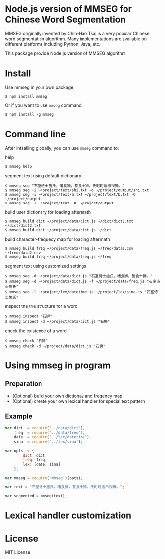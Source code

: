 Node.js version of MMSEG for Chinese Word Segmentation
======================================================

MMSEG originally invented by Chih-Hao Tsai is a very popular Chinese word
segmentation algorithm. Many implementations are available on different
platforms including Python, Java, etc.

This package provide Node.js version of MMSEG algorithm.

Install
=======

Use mmseg in your own package

    $ npm install mmseg

Or if you want to use `mmseg` command

    $ npm install -g mmseg

Command line
============

After intsalling globally, you can use `mmseg` command to:

help

    $ mmseg help

segment text using default dictionary

    $ mmseg seg "石室诗士施氏，嗜食狮，誓食十狮。氏时时适市视狮。"
    $ mmseg seg -i ~/project/text/shi.txt -o ~/project/output/shi.txt
    $ mmseg seg -i ~/project/text/a.txt ~/project/text/b.txt -O ~/project/output
    $ mmseg seg -I ~/project/text -O ~/project/output

build user dictionary for loading aftermath

    $ mmseg build dict ~/project/data/dict.js ~/dict/dict1.txt ~/dict/dict2.txt
    $ mmseg build dict ~/project/data/dict.js ~/dict

build character-frequecy map for loading aftermath

    $ mmseg build freq ~/project/data/freq.js ~/freq/data1.csv ~/freq/data2.csv
    $ mmseg build freq ~/project/data/freq.js ~/freq

segment text using customized settings

    $ mmseg seg -d ~/project/data/dict.js "石室诗士施氏，嗜食狮，誓食十狮。"
    $ mmseg seg -d ~/project/data/dict.js -f ~/project/data/freq.js "石室诗士施氏"
    $ mmseg seg -l ~/project/lex/datetime.js ~/project/lex/sina.js "石室诗士施氏"

inspect the trie structure for a word

    $ mmseg inspect "石狮"
    $ mmseg inspect -d ~/project/data/dict.js "石狮"

check the existence of a word

    $ mmseg check "石狮"
    $ mmseg check -d ~/project/data/dict.js "石狮"

Using mmseg in program
======================

Preparation
-----------

- (Optional) build your own dictionay and freqency map
- (Optional) create your own lexical handler for special text pattern

Example
-------

````javascript
var dict  = require('../data/dict'),
    freq  = require('../data/freq'),
    date  = require('../lex/datetime'),
    sina  = require('../lex/sina');

var opts  = {
        dict: dict,
        freq: freq,
        lex: [date, sina]
    };

var mmseg = require('mmseg')(opts);

var text = "石室诗士施氏，嗜食狮，誓食十狮。氏时时适市视狮。";

var segmented = mmseg(text);
````

Lexical handler customization
=============================



License
=======

MIT License
